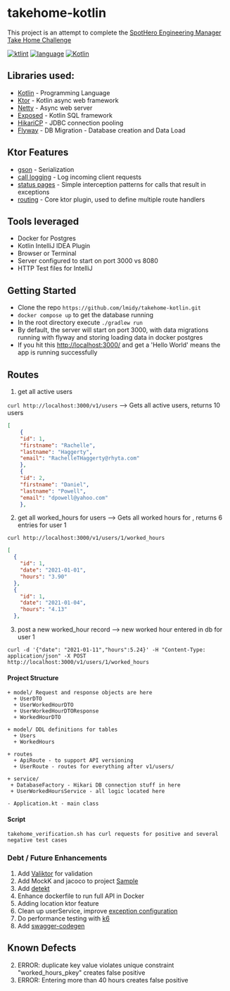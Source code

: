 # takehome-kotlin
This project is an attempt to complete the [SpotHero Engineering Manager Take Home Challenge](https://github.com/spothero/eng-mgr-take-home-challenge)

[![ktlint](https://img.shields.io/badge/code%20style-%E2%9D%A4-FF4081.svg)](https://ktlint.github.io/)
[![language](https://img.shields.io/badge/language-Kotlin-blue)](https://kotlinlang.org/)
[![Kotlin](https://img.shields.io/badge/kotlin-1.4.32-blue.svg?logo=kotlin)](http://kotlinlang.org)

## Libraries used:
- [Kotlin](https://github.com/JetBrains/kotlin) - Programming Language
- [Ktor](https://ktor.io/docs/creating-http-apis.html) - Kotlin async web framework
- [Netty](https://ktor.io/docs/engines.html) - Async web server
- [Exposed](https://github.com/JetBrains/Exposed/wiki) - Kotlin SQL framework
- [HikariCP](https://github.com/brettwooldridge/HikariCP) - JDBC connection pooling
- [Flyway](https://flywaydb.org/) - DB Migration - Database creation and Data Load
## Ktor Features  
- [gson](https://ktor.io/docs/gson.html) - Serialization
- [call logging](https://ktor.io/docs/logging.html#call_logging) - Log incoming client requests
- [status pages](https://ktor.io/docs/gson.html) - Simple interception patterns for calls that result in exceptions
- [routing](https://ktor.io/docs/routing-in-ktor.html) - Core ktor plugin, used to define multiple route handlers


## Tools leveraged
- Docker for Postgres
- Kotlin IntelliJ IDEA Plugin
- Browser or Terminal
- Server configured to start on port 3000 vs 8080
- HTTP Test files for IntelliJ

## Getting Started
- Clone the repo `https://github.com/lmidy/takehome-kotlin.git`
- `docker compose up` to get the database running
- In the root directory execute `./gradlew run`
- By default, the server will start on port 3000, with data migrations running with flyway and storing loading data in docker postgres
- If you hit this [http://localhost:3000/](http://localhost:3000/) and get a 'Hello World' means the app is running successfully


## Routes

1. get all active users

`curl http://localhost:3000/v1/users` --> Gets all active users, returns 10 users
```json
[
    {
    "id": 1,
    "firstname": "Rachelle",
    "lastname": "Haggerty",
    "email": "RachelleTHaggerty@rhyta.com"
    },
    {
    "id": 2,
    "firstname": "Daniel",
    "lastname": "Powell",
    "email": "dpowell@yahoo.com"
    },
```
2. get all worked_hours for users --> Gets all worked hours for , returns 6 entries for user 1 

`curl http://localhost:3000/v1/users/1/worked_hours`
```json
[
  {
    "id": 1,
    "date": "2021-01-01",
    "hours": "3.90"
  },
  {
    "id": 1,
    "date": "2021-01-04",
    "hours": "4.13"
  },

```
3. post a new worked_hour record --> new worked hour entered in db for user 1
```
curl -d '{"date": "2021-01-11","hours":5.24}' -H "Content-Type: application/json" -X POST http://localhost:3000/v1/users/1/worked_hours
``` 


#### Project Structure
```
+ model/ Request and response objects are here
  + UserDTO
  + UserWorkedHourDTO
  + UserWorkedHourDTOResponse
  + WorkedHourDTO
  
+ model/ DDL definitions for tables
  + Users 
  + WorkedHours 
  
+ routes
  + ApiRoute - to support API versioning
  + UserRoute - routes for everything after v1/users/

+ service/
 + DatabaseFactory - Hikari DB connection stuff in here
 + UserWorkedHoursService - all logic located here
  
- Application.kt - main class 
```
#### Script
```
takehome_verification.sh has curl requests for positive and several negative test cases
``` 
### Debt / Future Enhancements
1. Add [Valiktor](https://github.com/valiktor/valiktor) for validation
2. Add MockK and jacoco to project [Sample](https://github.com/Kotlin/kotlin-fullstack-sample/pull/28/files#diff-eade18fbfd0abfb6338dbfa647b3215dR17)
3. Add [detekt](https://github.com/detekt/detekt)
4. Enhance dockerfile to run full API in Docker
5. Adding location ktor feature
6. Clean up userService, improve [exception configuration](https://ktor.io/docs/status-pages.html) 
7. Do performance testing with [k6](https://k6.io/docs/using-k6/scenarios/) 
8. Add [swagger-codegen](https://github.com/swagger-api/swagger-codegen)

## Known Defects
2. ERROR: duplicate key value violates unique constraint "worked_hours_pkey" creates false positive
3. ERROR: Entering more than 40 hours creates false positive

